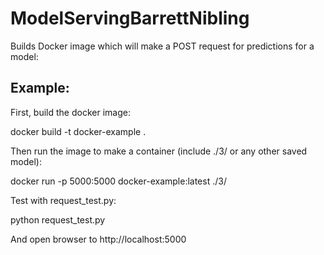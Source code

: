 # ModelServingBarrettNibling

Builds Docker image which will make a POST request for predictions for a model:


## Example:
First, build the docker image:

docker build -t docker-example .

Then run the image to make a container (include ./3/ or any other saved model):

docker run -p 5000:5000 docker-example:latest ./3/

Test with request_test.py:

python request_test.py

And open browser to http://localhost:5000